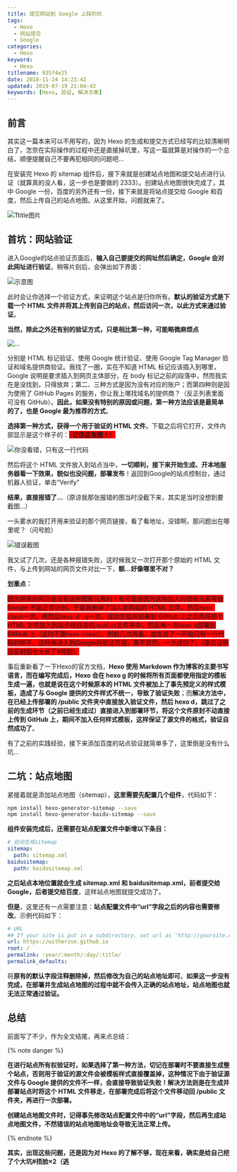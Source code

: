 ```yaml
---
title: 提交网站到 Google 上踩的坑
tags:
  - Hexo
  - 网站提交
  - Google
categories:
  - Hexo
keyword:
  - Hexo
titlename: 935f4e25
date: 2018-11-24 14:23:42
updated: 2019-07-19 21:04:43
keywords: [Hexo, 验证, 解决方案]
---
```

## 前言

其实这一篇本来可以不用写的，因为 Hexo 的生成和提交方式已经写的比较清晰明白了，怎奈在实际操作的过程中还是直接掉坑里，写这一篇就算是对操作的一个总结，顺便提醒自己不要再犯相同的问题吧...  

在安装完 Hexo 的 sitemap 组件后，接下来就是创建站点地图和提交站点进行认证（就算真的没人看，这一步也是要做的 2333）。创建站点地图很快完成了，其中 Google 一份，百度的另外还有一份，接下来就是将站点提交给 Google 和百度，然后上传自己的站点地图。从这里开始，问题就来了。  <!--more-->  

![Ttitle图片](https://i.loli.net/2019/12/30/zdg7Ti8Fof1eYvH.png "Ttitle图片")  

## 首坑：网站验证

进入Google的站点验证页面后，**输入自己要提交的网址然后确定，Google 会对此网址进行验证**，稍等片刻后，会弹出如下界面：  

![示意图](https://i.loli.net/2018/11/24/5bf8f68424c32.png "示意图")  

此时会让你选择一个验证方式，来证明这个站点是归你所有。**默认的验证方式是下载一个 HTML 文件并将其上传到自己的站点，然后访问一次，以此方式来通过验证**。  

**当然，除此之外还有别的验证方式，只是相比第一种，可能略微麻烦点**  

![...](https://i.loli.net/2018/11/24/5bf8f78bace64.png "...")  

分别是 HTML 标记验证、使用 Google 统计验证、使用 Google Tag Manager 验证和域名提供商验证。我找了一圈，实在不知道 HTML 标记应该插入到哪里，Google 说明是要求插入到网页主体部分，在 body 标记之前的段落中，然而我实在是没找到，只得放弃；第二、三种方式是因为没有对应的账户；而第四种则是因为使用了 GitHub Pages 的服务，你让我上哪找域名的提供商？（反正列表里面可没有 GitHub）。**因此，如果没有特别的原因或问题，第一种方法应该是最简单的了，也是 Google 最为推荐的方式**。  

**选择第一种方式，获得一个用于验证的 HTML 文件**。下载之后将它打开，文件内部显示是这个样子的：<span style="background: red">（**记住这张图！**）</span>  

![你没看错，只有这一行代码](https://i.loli.net/2018/11/24/5bf90326355cd.png "你没看错，只有这一行代码")  

然后将这个 HTML 文件放入到站点当中，**一切顺利，接下来开始生成、开本地服务器看一下效果，貌似也没问题，部署发布**！返回到Google的站点控制台，通过机器人验证，单击“Verify”  

**结果，直接报错了...**（原谅我那张报错的图当时没截下来，其实是当时没想到要截图...）  

一头雾水的我打开用来验证的那个网页链接，看了看地址，没错啊，那问题出在哪里呢？（问号脸）  

![错误截图](https://i.loli.net/2018/11/24/5bf906e5e0229.png "错误截图")  

我又试了几次，还是各种报错失败，这时候我又一次打开那个原始的 HTML 文件，与上传到网站的网页文件对比一下，**额...好像哪里不对？**  

**划重点：**

<span style="background: red">因为原来的网页是没有这些模板元素的！有可能是因为这些加入的模板元素导致 Google 不能正常识别，于是我删掉了加入到网站的 HTML 文件，然后`hexo clean`一次，再然后`hexo d -g`一次，成功生成并部署到 GitHub 上之后再将那个 HTML 文件放入到站点根目录的`/public`文件夹中，然后再一次`hexo d`部署到 GitHub 上（这时不要`hexo clean`），刷新几次再看，就变成了一开始只有一行代码的样子，这时再进入到Google的验证页面，果不其然，一次成功了。（事实证明这反射弧也太长了#捂脸）</span>  

事后重新看了一下Hexo的官方文档，**Hexo 使用 Markdown 作为博客的主要书写语言，而在编写完成后，Hexo 会在 hexo g 的时候将所有页面都使用指定的模板生成一遍，也就是说在这个时候原本的 HTML 文件被加上了事先预定义的样式模板，造成了与 Google 提供的文件样式不统一，导致了验证失败**；而**解决方法中，在已经上传部署的 /public 文件夹中直接放入验证文件，然后 hexo d，跳过了之前的生成环节（之前已经生成过）直接进入到部署环节，将这个文件原封不动直接上传到 GitHub 上，期间不加入任何样式模板，这样保证了源文件的格式，验证自然成功了**。  

有了之前的实践经验，接下来添加百度的站点验证就简单多了，这里倒是没有什么坑...  

## 二坑：站点地图

紧接着就是添加站点地图（sitemap），**这里需要先配置几个组件**，代码如下：  

```bash
npm install hexo-generator-sitemap --save
npm install hexo-generator-baidu-sitemap --save
```

**组件安装完成后，还需要在站点配置文件中新增以下条目：**  

```yaml
# 自动生成sitemap
sitemap: 
  path: sitemap.xml
baidusitemap:
  path: baidusitemap.xml 
```

**之后站点本地位置就会生成 sitemap.xml 和 baidusitemap.xml，前者提交给 Google，后者提交给百度**，这样站点地图就提交成功了。  

**但是**，这里还有一点需要注意：**站点配置文件中“url”字段之后的内容也需要修改**。示例代码如下：  

``` yaml
# URL
## If your site is put in a subdirectory, set url as 'http://yoursite.com/child' and root as '/child/'
url: https://witherzuo.github.io
root: /
permalink: :year/:month/:day/:title/
permalink_defaults:
```

将**原有的默认字段注释删除掉，然后修改为自己的站点地址即可**。**如果这一步没有完成，在部署并生成站点地图的过程中就不会传入正确的站点地址，站点地图也就无法正常通过验证。**  

## 总结

前面写了不少，作为全文结尾，再来点总结：  

{% note danger %}

**在进行站点所有权验证时，如果选择了第一种方法，切记在部署时不要直接生成整个站点，否则用于验证的源文件会被模板样式直接覆盖掉，这种情况下由于验证源文件与 Google 提供的文件不一样，会直接导致验证失败！解决方法则是在生成并部署站点时将这个 HTML 文件移走，在部署完成后将这个文件移动回 /public 文件夹，再进行一次部署。**  

**创建站点地图文件时，记得事先修改站点配置文件中的“url”字段，然后再生成站点地图文件，不然错误的站点地图地址会导致无法正常上传。**  

{% endnote %}

**其实，出现这些问题，还是因为对 Hexo 的了解不够，现在来看，确实是给自己挖了个大坑#捂脸×2（逃**  

<style>.post-block br{display:none}.highlight-container br{display:block!important}</style>
